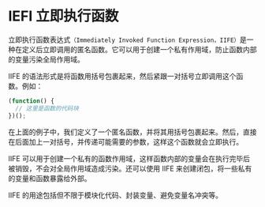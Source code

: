 # IEFI 立即执行函数

立即执行函数表达式`（Immediately Invoked Function Expression，IIFE）`是一种在定义后立即调用的匿名函数。它可以用于创建一个私有作用域，防止函数内部的变量污染全局作用域。

IIFE 的语法形式是将函数用括号包裹起来，然后紧跟一对括号立即调用这个函数。例如：

```javascript
(function() {
  // 这里是函数的代码块
})();
```

在上面的例子中，我们定义了一个匿名函数，并将其用括号包裹起来。然后，直接在后面加上一对括号，并传递可能需要的参数，这样这个函数就会立即执行。

IIFE 可以用于创建一个私有的函数作用域，这样函数内部的变量会在执行完毕后被销毁，不会对全局作用域造成污染。还可以使用 IIFE 来创建闭包，将一些私有的变量和函数暴露给外部。

IIFE 的用途包括但不限于模块化代码、封装变量、避免变量名冲突等。